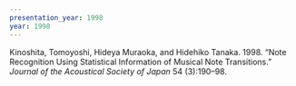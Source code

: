```yaml
---
presentation_year: 1998
year: 1998
---
```


Kinoshita, Tomoyoshi, Hideya Muraoka, and Hidehiko Tanaka. 1998. “Note Recognition Using Statistical Information of Musical Note Transitions.” <i>Journal of the Acoustical Society of Japan</i> 54 (3):190–98.